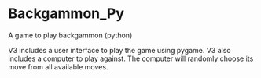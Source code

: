 # Backgammon_Py
A game to play backgammon (python)

V3 includes a user interface to play the game using pygame. V3 also includes a computer to play against. The computer will randomly choose its move from all available moves. 
